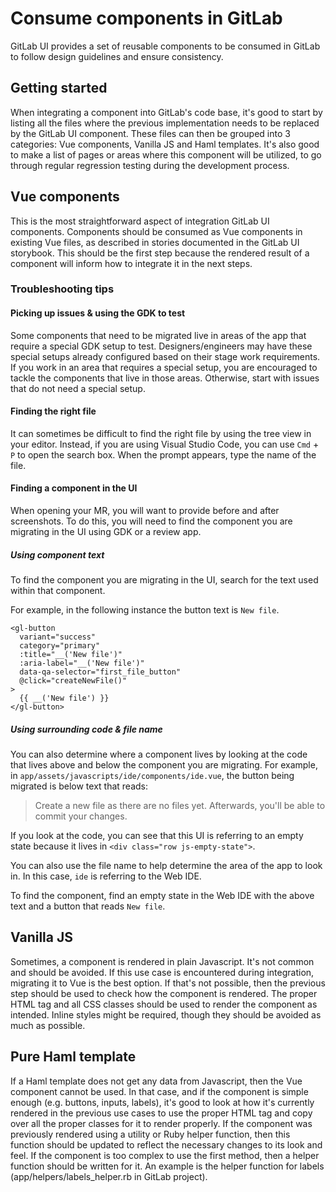 # Consume components in GitLab

GitLab UI provides a set of reusable components to be consumed in GitLab to follow design guidelines and ensure consistency.

## Getting started

When integrating a component into GitLab's code base, it's good to start by listing all the files where the previous implementation needs to be replaced by the GitLab UI component. These files can then be grouped into 3 categories: Vue components, Vanilla JS and Haml templates. It's also good to make a list of pages or areas where this component will be utilized, to go through regular regression testing during the development process.

## Vue components

This is the most straightforward aspect of integration GitLab UI components. Components should be consumed as Vue components in existing Vue files, as described in stories documented in the GitLab UI storybook. This should be the first step because the rendered result of a component will inform how to integrate it in the next steps.

### Troubleshooting tips

#### Picking up issues & using the GDK to test

Some components that need to be migrated live in areas of the app that require a special GDK setup to test. Designers/engineers may have these special setups already configured based on their stage work requirements. If you work in an area that requires a special setup, you are encouraged to tackle the components that live in those areas. Otherwise, start with issues that do not need a special setup.

#### Finding the right file

It can sometimes be difficult to find the right file by using the tree view in your editor. Instead, if you are using Visual Studio Code, you can use `Cmd` + `P` to open the search box. When the prompt appears, type the name of the file.

#### Finding a component in the UI

When opening your MR, you will want to provide before and after screenshots. To do this, you will need to find the component you are migrating in the UI using GDK or a review app.

##### Using component text

To find the component you are migrating in the UI, search for the text used within that component. 

For example, in the following instance the button text is `New file`.

```vue
<gl-button
  variant="success"
  category="primary"
  :title="__('New file')"
  :aria-label="__('New file')"
  data-qa-selector="first_file_button"
  @click="createNewFile()"
>
  {{ __('New file') }}
</gl-button>
```

##### Using surrounding code & file name

You can also determine where a component lives by looking at the code that lives above and below the component you are migrating. For example, in `app/assets/javascripts/ide/components/ide.vue`, the button being migrated is below text that reads:

> Create a new file as there are no files yet. Afterwards, you'll be able to commit your changes.

If you look at the code, you can see that this UI is referring to an empty state because it lives in `<div class="row js-empty-state">`.

You can also use the file name to help determine the area of the app to look in. In this case, `ide` is referring to the Web IDE. 

To find the component, find an empty state in the Web IDE with the above text and a button that reads `New file`.

## Vanilla JS

Sometimes, a component is rendered in plain Javascript. It's not common and should be avoided. If this use case is encountered during integration, migrating it to Vue is the best option. If that's not possible, then the previous step should be used to check how the component is rendered. The proper HTML tag and all CSS classes should be used to render the component as intended. Inline styles might be required, though they should be avoided as much as possible.

## Pure Haml template

If a Haml template does not get any data from Javascript, then the Vue component cannot be used. In that case, and if the component is simple enough (e.g. buttons, inputs, labels), it's good to look at how it's currently rendered in the previous use cases to use the proper HTML tag and copy over all the proper classes for it to render properly. If the component was previously rendered using a utility or Ruby helper function, then this function should be updated to reflect the necessary changes to its look and feel. If the component is too complex to use the first method, then a helper function should be written for it. An example is the helper function for labels (app/helpers/labels_helper.rb in GitLab project).
